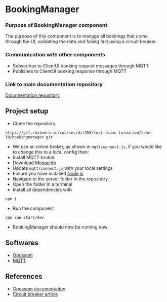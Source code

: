 # BookingManager

### Purpose of BookingManager component

The purpose of this component is to manage all bookings that come through the UI, validating the data and failing fast using a circuit breaker.

### Communication with other components

* Subscribes to ClientUI booking request messages through MQTT
* Publishes to ClientUI booking response through MQTT

### Link to main documentation repository

[Documentation repository](https://git.chalmers.se/courses/dit355/test-teams-formation/team-10/documentation)

## Project setup
 - Clone the repository
 ```
https://git.chalmers.se/courses/dit355/test-teams-formation/team-10/bookingmanager.git
 ```
 - We use an online broker, as shown in `mqtt/connect.js`, if you would like to change this to a local config then:
 - Install MQTT-broker
 - Download [Mosquitto](https://mosquitto.org/)
 - Update `mqtt/connect.js` with your local settings
 - Ensure you have installed [Node.js](https://nodejs.org/en/)
 - Navigate to the server folder in the repository
 - Open the folder in a terminal
 - Install all dependencies with 
```
npm i
```
 - Run the component
 ```
 npm run start/dev
 ```
 - BookingManager should now be running now

## Softwares

* [Opossum](https://www.npmjs.com/package/opossum)
* [MQTT](https://www.npmjs.com/package/mqtt)

## References
* [Opossum documentation](https://nodeshift.dev/opossum/)
* [Circuit breaker article](https://blog.appsignal.com/2020/07/22/nodejs-resiliency-concepts-the-circuit-breaker.html)
